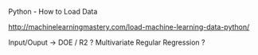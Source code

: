 Python - How to Load Data

http://machinelearningmastery.com/load-machine-learning-data-python/

Input/Ouput -> DOE / R2 ?
Multivariate Regular Regression ?

